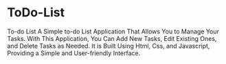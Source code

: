 # ToDo-List
To-do List A Simple to-do List Application That Allows You to Manage Your Tasks. With This Application, You Can Add New Tasks, Edit Existing Ones, and Delete Tasks as Needed. It is Built Using Html, Css, and Javascript, Providing a Simple and User-friendly Interface.
